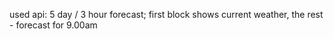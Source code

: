 used api: 5 day / 3 hour forecast;
first block shows current weather, the rest - forecast for 9.00am
